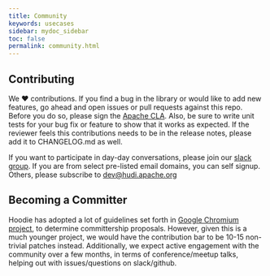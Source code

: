 ```yaml
---
title: Community
keywords: usecases
sidebar: mydoc_sidebar
toc: false
permalink: community.html
---
```


## Contributing
We :heart: contributions. If you find a bug in the library or would like to add new features, go ahead and open
issues or pull requests against this repo. Before you do so, please sign the
[Apache CLA](https://www.apache.org/licenses/icla.pdf).
Also, be sure to write unit tests for your bug fix or feature to show that it works as expected.
If the reviewer feels this contributions needs to be in the release notes, please add it to CHANGELOG.md as well.

If you want to participate in day-day conversations, please join our [slack group](https://hoodielib.slack.com/x-147852474016-157730502112/signup).
If you are from select pre-listed email domains, you can self signup. Others, please subscribe to dev@hudi.apache.org

## Becoming a Committer 

Hoodie has adopted a lot of guidelines set forth in [Google Chromium project](https://www.chromium.org/getting-involved/become-a-committer), to determine committership proposals. However, given this is a much younger project, we would have the contribution bar to be 10-15 non-trivial patches instead.
Additionally, we expect active engagement with the community over a few months, in terms of conference/meetup talks, helping out with issues/questions on slack/github.
